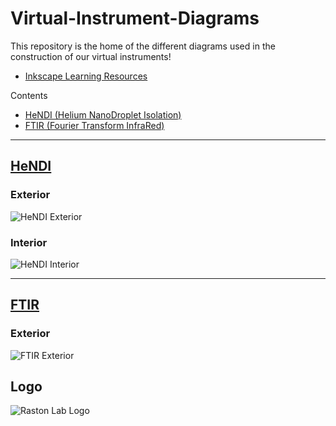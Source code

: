 # Virtual-Instrument-Diagrams

This repository is the home of the different diagrams used in the construction of our virtual instruments!

- [Inkscape Learning Resources](https://github.com/RastonLab/Virtual-Instruments/wiki/Web-Developer-Tools#inkscape)

Contents

- [HeNDI (Helium NanoDroplet Isolation)](https://github.com/RastonLab/Virtual-Instrument-Diagrams#hendi)
- [FTIR (Fourier Transform InfraRed)](https://github.com/RastonLab/Virtual-Instrument-Diagrams#ftir)

---

## [HeNDI](https://github.com/RastonLab/Virtual-Instrument-Diagrams/tree/main/hendi#readme)

### Exterior

![HeNDI Exterior](https://raw.githubusercontent.com/RastonLab/Virtual-Instrument-Diagrams/main/hendi/hendi-exterior.svg)

### Interior

![HeNDI Interior](https://raw.githubusercontent.com/RastonLab/Virtual-Instrument-Diagrams/main/hendi/hendi-interior.svg)

---

## [FTIR](https://github.com/RastonLab/Virtual-Instrument-Diagrams/tree/main/ftir#readme)

### Exterior

![FTIR Exterior](https://raw.githubusercontent.com/RastonLab/Virtual-Instrument-Diagrams/main/ftir/instrument-window.svg)

## Logo

![Raston Lab Logo](https://raw.githubusercontent.com/RastonLab/Virtual-Instrument-Diagrams/main/ftir/rastonlab-logo.svg)
